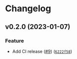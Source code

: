 # Changelog

<!--next-version-placeholder-->

## v0.2.0 (2023-01-07)
### Feature
* Add CI release ([#9](https://github.com/johschmidt42/python-project-johannes/issues/9)) ([`6222f58`](https://github.com/johschmidt42/python-project-johannes/commit/6222f588c77868f138ba2fb8a21cddefb92e20ad))
